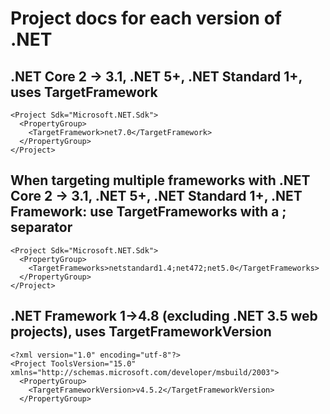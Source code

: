 # Project docs for each version of .NET

## .NET Core 2 -> 3.1, .NET 5+, .NET Standard 1+, uses TargetFramework
``` *.csproj
<Project Sdk="Microsoft.NET.Sdk">
  <PropertyGroup>
    <TargetFramework>net7.0</TargetFramework>
  </PropertyGroup>
</Project>
```

## When targeting multiple frameworks with .NET Core 2 -> 3.1, .NET 5+, .NET Standard 1+, .NET Framework: use TargetFrameworks with a ; separator
``` *.csproj
<Project Sdk="Microsoft.NET.Sdk">
  <PropertyGroup>
    <TargetFrameworks>netstandard1.4;net472;net5.0</TargetFrameworks>
  </PropertyGroup>
</Project>
```

## .NET Framework 1->4.8 (excluding .NET 3.5 web projects), uses TargetFrameworkVersion
``` *.csproj
<?xml version="1.0" encoding="utf-8"?>
<Project ToolsVersion="15.0" xmlns="http://schemas.microsoft.com/developer/msbuild/2003">
  <PropertyGroup>
    <TargetFrameworkVersion>v4.5.2</TargetFrameworkVersion>
  </PropertyGroup>
```